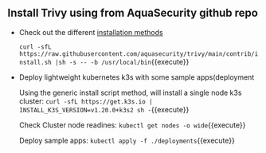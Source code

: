 
## Install Trivy using from AquaSecurity github repo

- Check out the different [installation methods](https://aquasecurity.github.io/trivy/v0.18.3/installation/)

  `curl -sfL https://raw.githubusercontent.com/aquasecurity/trivy/main/contrib/install.sh |sh -s -- -b /usr/local/bin`{{execute}}


- Deploy lightweight kubernetes k3s with some sample apps(deployment
  
  Using the generic install script method, will install a single node k3s cluster:
  `curl -sfL https://get.k3s.io | INSTALL_K3S_VERSION=v1.20.0+k3s2 sh -`{{execute}}
   
   Check Cluster node readines:
   `kubectl get nodes -o wide`{{execute}}

   Deploy sample apps:
   `kubectl apply -f ./deployments`{{execute}}  


